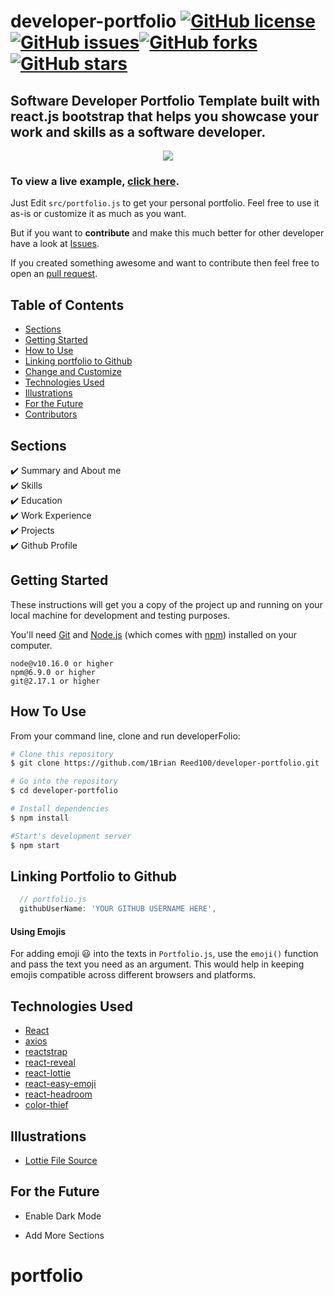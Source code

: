 # developer-portfolio <a href="https://github.com/B-c0des/developer-portfolio/blob/main/LICENSE"><img alt="GitHub license" src="https://img.shields.io/github/license/B-c0des/developer-portfolio"></a><a href="https://github.com/B-c0des/developer-portfolio/issues"><img alt="GitHub issues" src="https://img.shields.io/github/issues/B-c0des/developer-portfolio"></a><a href="https://github.com/B-c0des/developer-portfolio/network"><img alt="GitHub forks" src="https://img.shields.io/github/forks/B-c0des/developer-portfolio"></a> <a href="https://github.com/B-c0des/developer-portfolio/stargazers"><img alt="GitHub stars" src="https://img.shields.io/github/stars/B-c0des/developer-portfolio"></a> 
## Software Developer Portfolio Template built with react.js bootstrap that helps you showcase your work and skills as a software developer.

<p align="center">
  <kbd>
    <img src="https://api.apiflash.com/v1/urltoimage?access_key=d34cca0d6f784ec2a6abcb263f308015&url=http://brian-reed-portfolio.herokuapp.com"></img>
  </kbd>
</p>

### To view a live example, **[click here](https://brian-reed-portfolio.herokuapp.com/)**.

Just Edit `src/portfolio.js` to get your personal portfolio. Feel free to use it as-is or customize it as much as you want.

But if you want to **contribute** and make this much better for other developer have a look at [Issues](https://github.com/B-c0des/developer-portfolio/issues).


If you created something awesome and want to contribute then feel free to open an [pull request](https://github.com/B-c0des/developer-portfolio/pulls).


## Table of Contents
- [Sections](#sections)
- [Getting Started](#getting-started)
- [How to Use](#how-to-use)
- [Linking portfolio to Github](#linking-portfolio-to-github)
- [Change and Customize](#change-and-customize-every-section-according-to-your-need)
- [Technologies Used](#technologies-used)
- [Illustrations](#illustrations)
- [For the Future](#for-the-future)
- [Contributors](#project-maintainers)

## Sections
✔️ Summary and About me\
✔️ Skills\
✔️ Education\
✔️ Work Experience\
✔️ Projects\
✔️ Github Profile




## Getting Started

These instructions will get you a copy of the project up and running on your local machine for development and testing purposes.

You'll need [Git](https://git-scm.com) and [Node.js](https://nodejs.org/en/download/) (which comes with [npm](http://npmjs.com)) installed on your computer.

```
node@v10.16.0 or higher
npm@6.9.0 or higher
git@2.17.1 or higher
```
## How To Use 

From your command line, clone and run developerFolio:

```bash
# Clone this repository
$ git clone https://github.com/1Brian Reed100/developer-portfolio.git

# Go into the repository
$ cd developer-portfolio

# Install dependencies
$ npm install

#Start's development server
$ npm start
```

## Linking Portfolio to Github

```javascript
  // portfolio.js
  githubUserName: 'YOUR GITHUB USERNAME HERE',
```

#### Using Emojis

For adding emoji 😃 into the texts in `Portfolio.js`, use the `emoji()` function and pass the text you need as an argument. This would help in keeping emojis compatible across different browsers and platforms.

## Technologies Used 

- [React](https://reactjs.org/)
- [axios](https://www.npmjs.com/package/axios)
- [reactstrap](https://reactstrap.github.io/)
- [react-reveal](https://www.react-reveal.com/)
- [react-lottie](https://www.npmjs.com/package/react-lottie)
- [react-easy-emoji](https://github.com/appfigures/react-easy-emoji)
- [react-headroom](https://github.com/KyleAMathews/react-headroom)
- [color-thief](https://github.com/lokesh/color-thief)

## Illustrations
- [Lottie File Source](https://lottiefiles.com)

## For the Future

- Enable Dark Mode

- Add More Sections
# portfolio
